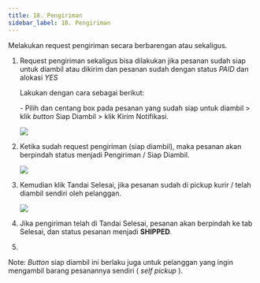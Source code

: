 ```yaml
---
title: 18. Pengiriman
sidebar_label: 18. Pengiriman
---
```

Melakukan request pengiriman secara berbarengan atau sekaligus. 

1. R﻿equest pengiriman sekaligus bisa dilakukan jika pesanan sudah siap untuk diambil atau dikirim dan pesanan sudah dengan status *PAID* dan alokasi *YES*

   L﻿akukan dengan cara sebagai berikut:

   \- P﻿ilih dan centang box pada pesanan yang sudah siap untuk diambil > klik *button* Siap Diambil > klik Kirim Notifikasi. 

   ![](/img/17.-pengiriman.png)
2. K﻿etika sudah request pengiriman (siap diambil), maka pesanan akan berpindah status menjadi Pengiriman / Siap Diambil.

   ![](/img/17.-pengiriman-status-persiapan-pesanan.png)
3. K﻿emudian klik Tandai Selesai, jika pesanan sudah di pickup kurir / telah diambil sendiri oleh pelanggan.

   ![](/img/17.-pengiriman-tandai-selesai.png)
4. J﻿ika pengiriman telah di Tandai Selesai, pesanan akan berpindah ke tab Selesai, dan status pesanan menjadi **SHIPPED**.
5.

N﻿ote: *Button* siap diambil ini berlaku juga untuk pelanggan yang ingin mengambil barang pesanannya sendiri ( *self pickup* ).
